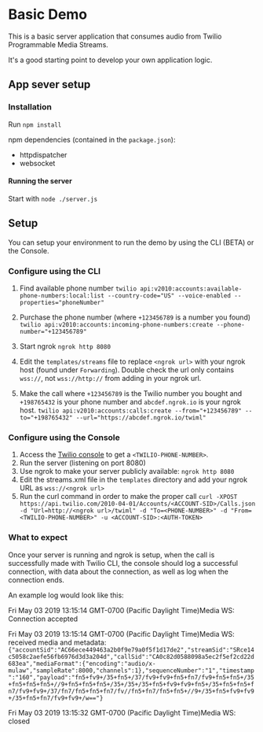 # Basic Demo

This is a basic server application that consumes audio from Twilio Programmable Media Streams.

It's a good starting point to develop your own application logic.

## App sever setup

### Installation

Run `npm install`

npm dependencies (contained in the `package.json`):
* httpdispatcher
* websocket

#### Running the server

Start with `node ./server.js`

## Setup

You can setup your environment to run the demo by using the CLI (BETA) or the Console.

### Configure using the CLI

1. Find available phone number
`twilio api:v2010:accounts:available-phone-numbers:local:list --country-code="US" --voice-enabled --properties="phoneNumber"`

2. Purchase the phone number (where `+123456789` is a number you found)
`twilio api:v2010:accounts:incoming-phone-numbers:create --phone-number="+123456789"`

3. Start ngrok
`ngrok http 8080`

4. Edit the `templates/streams` file to replace `<ngrok url>` with your ngrok host (found under `Forwarding`). Double check the url only contains `wss://`, not `wss://http://` from adding in your ngrok url.

5. Make the call where `+123456789` is the Twilio number you bought and `+198765432` is your phone number and `abcdef.ngrok.io` is your ngrok host.
`twilio api:v2010:accounts:calls:create --from="+123456789" --to="+198765432" --url="https://abcdef.ngrok.io/twiml"`

### Configure using the Console

1. Access the [Twilio console](https://www.twilio.com/console/voice/numbers) to get a `<TWILIO-PHONE-NUMBER>`.
2. Run the server (listening on port 8080)
3. Use ngrok to make your server publicly available: `ngrok http 8080`
4. Edit the streams.xml file in the `templates` directory and add your ngrok URL as `wss://<ngrok url>`
5. Run the curl command in order to make the proper call
`curl -XPOST https://api.twilio.com/2010-04-01/Accounts/<ACCOUNT-SID>/Calls.json -d "Url=http://<ngrok url>/twiml" -d "To=<PHONE-NUMBER>" -d "From=<TWILIO-PHONE-NUMBER>" -u <ACCOUNT-SID>:<AUTH-TOKEN>`

### What to expect

Once your server is running and ngrok is setup, when the call is successfully made with Twilio CLI, the console should log a successful connection, with data about the connection, as well as log when the connection ends.

An example log would look like this:

Fri May 03 2019 13:15:14 GMT-0700 (Pacific Daylight Time)Media WS: Connection accepted

Fri May 03 2019 13:15:14 GMT-0700 (Pacific Daylight Time)Media WS: received media and metadata: 
    `{"accountSid":"AC66ece449463a2b0f9e79a0f5f1d17de2","streamSid":"SRce14c5058c2aefe56fb6976d3d3a204d","callSid":"CA0c82d0588098a5ec2f5ef2cd22d683ea","mediaFormat":{"encoding":"audio/x-mulaw","sampleRate":8000,"channels":1},"sequenceNumber":"1","timestamp":"160","payload":"fn5+fv9+/35+fn5+/37/fv9+fv9+fn5+fn7/fv9+fn5+fn5+/35+fn5+fn5+fn5+//9+fn5+fn5+fn5+/35+/35+/35+fn5+fv9+fv9+fn5+/35+fn5+fn5+fn7/fv9+fv9+/37/fn7/fn5+fn5+fn7/fv//fn5+fn7/fn5+fn5+//9+/35+fn5+fv9+fv9+/35+fn5+fn7/fv9+fv9+/w=="}`

Fri May 03 2019 13:15:32 GMT-0700 (Pacific Daylight Time)Media WS: closed
